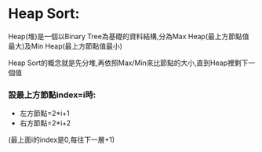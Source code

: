 # Heap Sort:

Heap(堆)是一個以Binary Tree為基礎的資料結構,分為Max Heap(最上方節點值最大)及Min Heap(最上方節點值最小)

Heap Sort的概念就是先分堆,再依照Max/Min來比節點的大小,直到Heap裡剩下一個值

### 設最上方節點index=i時:

* 左方節點=2*i+1
* 右方節點=2*i+2

(最上面i的index是0,每往下一層+1)
